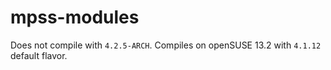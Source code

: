 # mpss-modules

Does not compile with `4.2.5-ARCH`. Compiles on openSUSE 13.2 with `4.1.12` default flavor.
